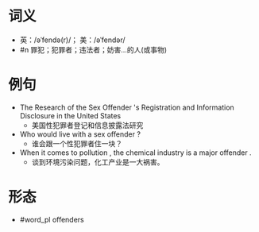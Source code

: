 # 词义
- 英：/əˈfendə(r)/； 美：/əˈfendər/
- #n 罪犯；犯罪者；违法者；妨害…的人(或事物)
# 例句
- The Research of the Sex Offender 's Registration and Information Disclosure in the United States
	- 美国性犯罪者登记和信息披露法研究
- Who would live with a sex offender ?
	- 谁会跟一个性犯罪者住一块？
- When it comes to pollution , the chemical industry is a major offender .
	- 谈到环境污染问题，化工产业是一大祸害。
# 形态
- #word_pl offenders
